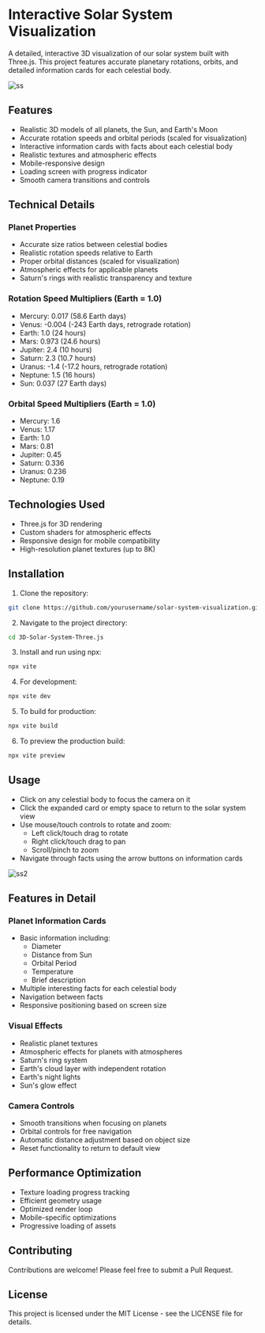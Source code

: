 # Interactive Solar System Visualization

A detailed, interactive 3D visualization of our solar system built with Three.js. This project features accurate planetary rotations, orbits, and detailed information cards for each celestial body.

![ss](https://github.com/user-attachments/assets/a3dc3d5a-1e97-4a83-ba18-cb5d30870a58)

## Features

- Realistic 3D models of all planets, the Sun, and Earth's Moon
- Accurate rotation speeds and orbital periods (scaled for visualization)
- Interactive information cards with facts about each celestial body
- Realistic textures and atmospheric effects
- Mobile-responsive design
- Loading screen with progress indicator
- Smooth camera transitions and controls

## Technical Details

### Planet Properties
- Accurate size ratios between celestial bodies
- Realistic rotation speeds relative to Earth
- Proper orbital distances (scaled for visualization)
- Atmospheric effects for applicable planets
- Saturn's rings with realistic transparency and texture

### Rotation Speed Multipliers (Earth = 1.0)
- Mercury: 0.017 (58.6 Earth days)
- Venus: -0.004 (-243 Earth days, retrograde rotation)
- Earth: 1.0 (24 hours)
- Mars: 0.973 (24.6 hours)
- Jupiter: 2.4 (10 hours)
- Saturn: 2.3 (10.7 hours)
- Uranus: -1.4 (-17.2 hours, retrograde rotation)
- Neptune: 1.5 (16 hours)
- Sun: 0.037 (27 Earth days)

### Orbital Speed Multipliers (Earth = 1.0)
- Mercury: 1.6
- Venus: 1.17
- Earth: 1.0
- Mars: 0.81
- Jupiter: 0.45
- Saturn: 0.336
- Uranus: 0.236
- Neptune: 0.19

## Technologies Used

- Three.js for 3D rendering
- Custom shaders for atmospheric effects
- Responsive design for mobile compatibility
- High-resolution planet textures (up to 8K)

## Installation

1. Clone the repository:
```bash
git clone https://github.com/yourusername/solar-system-visualization.git](https://github.com/etkey/3D-Solar-System-Three.js.git
```

2. Navigate to the project directory:
```bash
cd 3D-Solar-System-Three.js
```

3. Install and run using npx:
```bash
npx vite
```

4. For development:
```bash
npx vite dev
```

5. To build for production:
```bash
npx vite build
```

6. To preview the production build:
```bash
npx vite preview
```

## Usage

- Click on any celestial body to focus the camera on it
- Click the expanded card or empty space to return to the solar system view
- Use mouse/touch controls to rotate and zoom:
  - Left click/touch drag to rotate
  - Right click/touch drag to pan
  - Scroll/pinch to zoom
- Navigate through facts using the arrow buttons on information cards

![ss2](https://github.com/user-attachments/assets/2835b085-354b-4d95-bc3a-a1d43560366a)

## Features in Detail

### Planet Information Cards
- Basic information including:
  - Diameter
  - Distance from Sun
  - Orbital Period
  - Temperature
  - Brief description
- Multiple interesting facts for each celestial body
- Navigation between facts
- Responsive positioning based on screen size

### Visual Effects
- Realistic planet textures
- Atmospheric effects for planets with atmospheres
- Saturn's ring system
- Earth's cloud layer with independent rotation
- Earth's night lights
- Sun's glow effect

### Camera Controls
- Smooth transitions when focusing on planets
- Orbital controls for free navigation
- Automatic distance adjustment based on object size
- Reset functionality to return to default view

## Performance Optimization

- Texture loading progress tracking
- Efficient geometry usage
- Optimized render loop
- Mobile-specific optimizations
- Progressive loading of assets

## Contributing

Contributions are welcome! Please feel free to submit a Pull Request.

## License

This project is licensed under the MIT License - see the LICENSE file for details.
